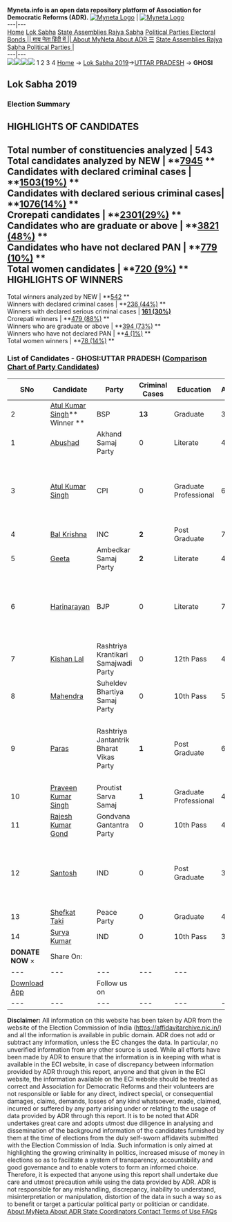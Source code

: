 **Myneta.info is an open data repository platform of Association for Democratic Reforms (ADR).**
[![Myneta Logo](https://www.myneta.info/lib/img/myneta-logo.png)](https://www.myneta.info/) | [![Myneta Logo](https://www.myneta.info/lib/img/adr-logo.png)](https://adrindia.org)  
---|---  
[Home](https://www.myneta.info/) [Lok Sabha](https://www.myneta.info/#ls "Lok Sabha") [ State Assemblies ](https://www.myneta.info/#sa "State Assemblies") [Rajya Sabha](https://www.myneta.info/#rs "Rajya Sabha") [Political Parties ](https://www.myneta.info/party "Political Parties") [ Electoral Bonds ](https://www.myneta.info/electoral_bonds "Electoral Bonds") [ || माय नेता हिंदी में || ](https://translate.google.co.in/translate?prev=hp&hl=en&js=y&u=www.myneta.info&sl=en&tl=hi&history_state0=) [ About MyNeta ](https://adrindia.org/content/about-myneta) [ About ADR ](https://adrindia.org/about-adr/who-we-are) [☰](javascript:void\(0\))
[ State Assemblies ](https://www.myneta.info/#sa "State Assemblies") [ Rajya Sabha ](https://www.myneta.info/#rs "Rajya Sabha") [ Political Parties ](https://www.myneta.info/party "Political Parties")
|   
---|---  
![](https://www.myneta.info/lib/img/banner/banner-1.png)![](https://www.myneta.info/lib/img/banner/banner-2.png)![](https://www.myneta.info/lib/img/banner/banner-3.png)![](https://www.myneta.info/lib/img/banner/banner-4.png)
1  2  3  4 
[Home](https://www.myneta.info/) → [Lok Sabha 2019](https://www.myneta.info/LokSabha2019/)→[UTTAR PRADESH](https://www.myneta.info/LokSabha2019/index.php?action=show_constituencies&state_id=57) → **GHOSI**
### 
## Lok Sabha 2019
###  Election Summary 
HIGHLIGHTS OF CANDIDATES  
---  
Total number of constituencies analyzed |  543   
Total candidates analyzed by NEW | **[7945](https://www.myneta.info/LokSabha2019/index.php?action=summary&subAction=candidates_analyzed&sort=candidate#summary) **  
Candidates with declared criminal cases | **[1503(19%)](https://www.myneta.info/LokSabha2019/index.php?action=summary&subAction=crime&sort=candidate#summary) **  
Candidates with declared serious criminal cases| **[1076(14%)](https://www.myneta.info/LokSabha2019/index.php?action=summary&subAction=serious_crime&sort=candidate#summary) **  
Crorepati candidates | **[2301(29%)](https://www.myneta.info/LokSabha2019/index.php?action=summary&subAction=crorepati&sort=candidate#summary) **  
Candidates who are graduate or above | **[3821 (48%)](https://www.myneta.info/LokSabha2019/index.php?action=summary&subAction=education&sort=candidate#summary) **  
Candidates who have not declared PAN | **[779 (10%)](https://www.myneta.info/LokSabha2019/index.php?action=summary&subAction=without_pan&sort=candidate#summary) **  
Total women candidates | **[720 (9%)](https://www.myneta.info/LokSabha2019/index.php?action=summary&subAction=women_candidate&sort=candidate#summary) **  
HIGHLIGHTS OF WINNERS  
---  
Total winners analyzed by NEW | **[542](https://www.myneta.info/LokSabha2019/index.php?action=summary&subAction=winner_analyzed&sort=candidate#summary) **  
Winners with declared criminal cases | **[236 (44%)](https://www.myneta.info/LokSabha2019/index.php?action=summary&subAction=winner_crime&sort=candidate#summary) **  
Winners with declared serious criminal cases | **[161 (30%)](https://www.myneta.info/LokSabha2019/index.php?action=summary&subAction=winner_serious_crime&sort=candidate#summary)**  
Crorepati winners | **[479 (88%)](https://www.myneta.info/LokSabha2019/index.php?action=summary&subAction=winner_crorepati&sort=candidate#summary) **  
Winners who are graduate or above | **[394 (73%)](https://www.myneta.info/LokSabha2019/index.php?action=summary&subAction=winner_education&sort=candidate#summary) **  
Winners who have not declared PAN | **[4 (1%)](https://www.myneta.info/LokSabha2019/index.php?action=summary&subAction=winner_without_pan&sort=candidate#summary) **  
Total women winners | **[78 (14%)](https://www.myneta.info/LokSabha2019/index.php?action=summary&subAction=winner_women&sort=candidate#summary) **  
### List of Candidates - GHOSI:UTTAR PRADESH ([Comparison Chart of Party Candidates](https://www.myneta.info/LokSabha2019/comparisonchart.php?constituency_id=945))
SNo | Candidate| Party| Criminal Cases| Education| Age| Total Assets| Liabilities  
---|---|---|---|---|---|---|---  
2  | [Atul Kumar Singh](https://www.myneta.info/LokSabha2019/candidate.php?candidate_id=12946)** Winner ** | BSP | **13** | Graduate| 36 | Rs 6,65,36,025 ~ 6 Crore+ | Rs 34,54,591 ~ 34 Lacs+  
1  | [Abushad](https://www.myneta.info/LokSabha2019/candidate.php?candidate_id=14105) | Akhand Samaj Party | 0 | Literate| 47 | Rs 3,71,500 ~ 3 Lacs+ | Rs 0 ~   
3  | [Atul Kumar Singh](https://www.myneta.info/LokSabha2019/candidate.php?candidate_id=14104) | CPI | 0 | Graduate Professional| 64 | ![](https://myneta.info/image_v2.php?myneta_folder=LokSabha2019&candidate_id=14104&col=ta) | ![](https://myneta.info/image_v2.php?myneta_folder=LokSabha2019&candidate_id=14104&col=lia)  
4  | [Bal Krishna](https://www.myneta.info/LokSabha2019/candidate.php?candidate_id=12944) | INC | **2** | Post Graduate| 70 | Rs 1,11,58,421 ~ 1 Crore+ | Rs 6,73,100 ~ 6 Lacs+  
5  | [Geeta](https://www.myneta.info/LokSabha2019/candidate.php?candidate_id=14107) | Ambedkar Samaj Party | **2** | Literate| 40 | Rs 1,37,786 ~ 1 Lacs+ | Rs 0 ~   
6  | [Harinarayan](https://www.myneta.info/LokSabha2019/candidate.php?candidate_id=12949) | BJP | 0 | Literate| 78 | ![](https://myneta.info/image_v2.php?myneta_folder=LokSabha2019&candidate_id=12949&col=ta) | ![](https://myneta.info/image_v2.php?myneta_folder=LokSabha2019&candidate_id=12949&col=lia)  
7  | [Kishan Lal](https://www.myneta.info/LokSabha2019/candidate.php?candidate_id=14106) | Rashtriya Krantikari Samajwadi Party | 0 | 12th Pass| 46 | Rs 15,85,000 ~ 15 Lacs+ | Rs 0 ~   
8  | [Mahendra](https://www.myneta.info/LokSabha2019/candidate.php?candidate_id=12945) | Suheldev Bhartiya Samaj Party | 0 | 10th Pass| 53 | Rs 1,06,13,500 ~ 1 Crore+ | Rs 0 ~   
9  | [Paras](https://www.myneta.info/LokSabha2019/candidate.php?candidate_id=14108) | Rashtriya Jantantrik Bharat Vikas Party | **1** | Post Graduate| 66 | ![](https://myneta.info/image_v2.php?myneta_folder=LokSabha2019&candidate_id=14108&col=ta) | ![](https://myneta.info/image_v2.php?myneta_folder=LokSabha2019&candidate_id=14108&col=lia)  
10  | [Praveen Kumar Singh](https://www.myneta.info/LokSabha2019/candidate.php?candidate_id=14109) | Proutist Sarva Samaj | **1** | Graduate Professional| 45 | Rs 9,38,000 ~ 9 Lacs+ | Rs 0 ~   
11  | [Rajesh Kumar Gond](https://www.myneta.info/LokSabha2019/candidate.php?candidate_id=12947) | Gondvana Gantantra Party | 0 | 10th Pass| 44 | Rs 1,65,000 ~ 1 Lacs+ | Rs 0 ~   
12  | [Santosh](https://www.myneta.info/LokSabha2019/candidate.php?candidate_id=14111) | IND | 0 | Post Graduate| 37 | ![](https://myneta.info/image_v2.php?myneta_folder=LokSabha2019&candidate_id=14111&col=ta) | ![](https://myneta.info/image_v2.php?myneta_folder=LokSabha2019&candidate_id=14111&col=lia)  
13  | [Shefkat Taki](https://www.myneta.info/LokSabha2019/candidate.php?candidate_id=12943) | Peace Party | 0 | Graduate| 40 | Rs 38,00,000 ~ 38 Lacs+ | Rs 7,00,000 ~ 7 Lacs+  
14  | [Surya Kumar](https://www.myneta.info/LokSabha2019/candidate.php?candidate_id=14110) | IND | 0 | 10th Pass| 32 | Rs 18,61,000 ~ 18 Lacs+ | Rs 1,50,000 ~ 1 Lacs+  
|  **DONATE NOW** × |  Share On:  | [](https://api.whatsapp.com/send?text=https%3A%2F%2Fmyneta.info%2Fpunjab2022%2Findex.php%3Faction%3Dshow_constituencies%26state_id%3D19) | [](https://www.facebook.com/sharer/sharer.php?u=https%3A%2F%2Fmyneta.info%2Fpunjab2022%2Findex.php%3Faction%3Dshow_constituencies%26state_id%3D19) | [](https://twitter.com/share?url=https%3A%2F%2Fmyneta.info%2Fpunjab2022%2Findex.php%3Faction%3Dshow_constituencies%26state_id%3D19)  
---|---|---|---|---  
| [ Download App ](https://play.google.com/store/apps/details?id=com.webrosoft.myneta1&pcampaignid=pcampaignidMKT-Other-global-all-co-prtnr-py-PartBadge-Mar2515-1) | [](https://play.google.com/store/apps/details?id=com.webrosoft.myneta1&pcampaignid=pcampaignidMKT-Other-global-all-co-prtnr-py-PartBadge-Mar2515-1) |  Follow us on  | [](https://www.facebook.com/adrindia.org/) | [](https://twitter.com/adrspeaks) | [](https://groups.google.com/g/national-election-watch?hl=en&pli=1) | [](https://www.instagram.com/adrspeaks/) | [](https://www.youtube.com/user/adrspeaks) | [](https://sharechat.com/profile/adrspeaks)  
---|---|---|---|---|---|---|---|---  
**Disclaimer:** All information on this website has been taken by ADR from the website of the Election Commission of India (https://affidavitarchive.nic.in/) and all the information is available in public domain. ADR does not add or subtract any information, unless the EC changes the data. In particular, no unverified information from any other source is used. While all efforts have been made by ADR to ensure that the information is in keeping with what is available in the ECI website, in case of discrepancy between information provided by ADR through this report, anyone and that given in the ECI website, the information available on the ECI website should be treated as correct and Association for Democratic Reforms and their volunteers are not responsible or liable for any direct, indirect special, or consequential damages, claims, demands, losses of any kind whatsoever, made, claimed, incurred or suffered by any party arising under or relating to the usage of data provided by ADR through this report. It is to be noted that ADR undertakes great care and adopts utmost due diligence in analysing and dissemination of the background information of the candidates furnished by them at the time of elections from the duly self-sworn affidavits submitted with the Election Commission of India. Such information is only aimed at highlighting the growing criminality in politics, increased misuse of money in elections so as to facilitate a system of transparency, accountability and good governance and to enable voters to form an informed choice. Therefore, it is expected that anyone using this report shall undertake due care and utmost precaution while using the data provided by ADR. ADR is not responsible for any mishandling, discrepancy, inability to understand, misinterpretation or manipulation, distortion of the data in such a way so as to benefit or target a particular political party or politician or candidate. 
[ About MyNeta ](https://adrindia.org/content/about-myneta) [ About ADR ](https://adrindia.org/about-adr/who-we-are) [ State Coordinators ](https://adrindia.org/about-adr/state-coordinators) [ Contact ](https://adrindia.org/contact-us) [ Terms of Use ](https://adrindia.org/content/adr-terms-use) [ FAQs ](https://adrindia.org/content/faqs)
